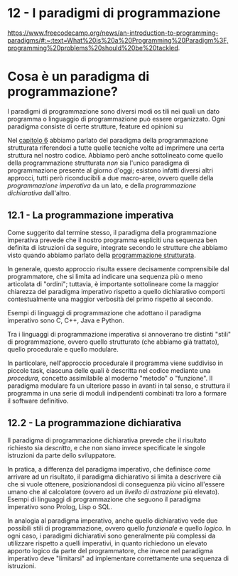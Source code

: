 # 12 - I paradigmi di programmazione

https://www.freecodecamp.org/news/an-introduction-to-programming-paradigms/#:~:text=What%20is%20a%20Programming%20Paradigm%3F,programming%20problems%20should%20be%20tackled.

# Cosa è un paradigma di programmazione?

I paradigmi di programmazione sono diversi modi os tili nei quali un dato programma o linguaggio di programmazione può essere organizzato. Ogni paradigma consiste di certe strutture, feature ed opinioni su 



Nel [capitolo 6](../../02_algorithms/06_structured/lecture.md) abbiamo parlato del paradigma della programmazione strutturata riferendoci a tutte quelle tecniche volte ad imprimere una certa struttura nel nostro codice. Abbiamo però anche sottolineato come quello della programmazione strutturata *non* sia l'unico paradigma di programmazione presente al giorno d'oggi; esistono infatti diversi altri approcci, tutti però riconducibili a due macro-aree, ovvero quelle della *programmazione imperativa* da un lato, e della *programmazione dichiarativa* dall'altro.

## 12.1 - La programmazione imperativa

Come suggerito dal termine stesso, il paradigma della programmazione imperativa prevede che il nostro programma espliciti una sequenza ben definita di istruzioni da seguire, integrate secondo le strutture che abbiamo visto quando abbiamo parlato della [programmazione strutturata](../../02_algorithms/06_structured/lecture.md).

In generale, questo approccio risulta essere decisamente comprensibile dal programmatore, che si limita ad indicare una sequenza più o meno articolata di "ordini"; tuttavia, è importante sottolineare come la maggior chiarezza del paradigma imperativo rispetto a quello dichiarativo comporti contestualmente una maggior verbosità del primo rispetto al secondo.

Esempi di linguaggi di programmazione che adottano il paradigma imperativo sono C, C++, Java e Python.

Tra i linguaggi di programmazione imperativa si annoverano tre distinti "stili" di programmazione, ovvero quello strutturato (che abbiamo già trattato), quello procedurale e quello modulare.

In particolare, nell'approccio procedurale il programma viene suddiviso in piccole task, ciascuna delle quali è descritta nel codice mediante una *procedura*, concetto assimilabile al moderno "metodo" o "funzione". Il paradigma modulare fa un ulteriore passo in avanti in tal senso, e struttura il programma in una serie di moduli indipendenti combinati tra loro a formare il software definitivo.

## 12.2 - La programmazione dichiarativa

Il paradigma di programmazione dichiarativa prevede che il risultato richiesto sia *descritto*, e che non siano invece specificate le singole istruzioni da parte dello sviluppatore.

In pratica, a differenza del paradigma imperativo, che definisce *come* arrivare ad un risultato, il paradigma dichiarativo si limita a descrivere cià che si vuole ottenere, posizionandosi di conseguenza più vicino all'essere umano che al calcolatore (ovvero ad un *livello di astrazione* più elevato). Esempi di linguaggi di programmazione che seguono il paradigma imperativo sono Prolog, Lisp o SQL.

In analogia al paradigma imperativo, anche quello dichiarativo vede due possibili stili di programmazione, ovvero quello *funzionale* e quello *logico*. In ogni caso, i paradigmi dichiarativi sono generalmente più complessi da utilizzare rispetto a quelli imperativi, in quanto richiedono un elevato apporto logico da parte del programmatore, che invece nel paradigma imperativo deve "limitarsi" ad implementare correttamente una sequenza di istruzioni.
